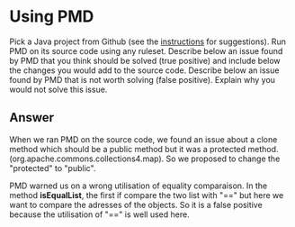 # Using PMD

Pick a Java project from Github (see the [instructions](../sujet.md) for suggestions). Run PMD on its source code using any ruleset. Describe below an issue found by PMD that you think should be solved (true positive) and include below the changes you would add to the source code. Describe below an issue found by PMD that is not worth solving (false positive). Explain why you would not solve this issue.

## Answer
When we ran PMD on the source code, we found an issue about a clone method which should be a public method but it was a protected method. (org.apache.commons.collections4.map). So we proposed to change the "protected" to "public".


PMD warned us on a wrong utilisation of equality comparaison. In the method **isEqualList**, the first if compare the two list with "==" but here we want to compare the adresses of the objects. So it is a false positive because the utilisation of "==" is well used here.